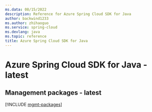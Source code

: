 ```yaml
---
ms.data: 08/15/2022
description: Reference for Azure Spring Cloud SDK for Java
author: backwind1233
ms.author: zhihaoguo
ms.service: spring-cloud
ms.devlang: java
ms.topic: reference
title: Azure Spring Cloud SDK for Java
---
```

# Azure Spring Cloud SDK for Java - latest

## Management packages - latest
[!INCLUDE [mgmt-packages](spring-cloud-mgmt-index.md)]